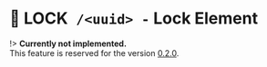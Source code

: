 # <span class="method-lock">🚧 LOCK</span>` /<uuid> -` Lock Element

!> **Currently not implemented.**  
This feature is reserved for the version [0.2.0](https://github.com/ember-nexus/api/milestone/1).
